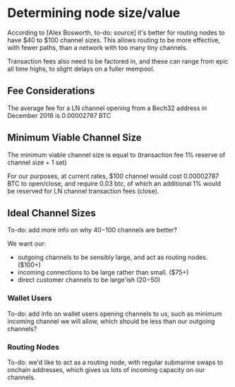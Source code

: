 # Determining node size/value

According to [Alex Bosworth, to-do: source] it's better for routing nodes to have $40 to $100 channel sizes. This allows routing to be more effective, with fewer paths, than a network with too many tiny channels. 

Transaction fees also need to be factored in, and these can range from epic all time highs, to slight delays on a fuller mempool.

## Fee Considerations

The average fee for a LN channel opening from a Bech32 address in December 2018 is 0.00002787 BTC

## Minimum Viable Channel Size

The minimum viable channel size is equal to (transaction fee 1% reserve of channel size + 1 sat)

For our purposes, at current rates, $100 channel would cost 0.00002787 BTC to open/close, and require 0.03 btc, of which an additional 1% would be reserved for LN channel transaction fees (close).

## Ideal Channel Sizes

To-do: add more info on why $40-$100 channels are better?

We want our:
* outgoing channels to be sensibly large, and act as routing nodes.($100+)
* incoming connections to be large rather than small. ($75+)
* direct customer channels to be large'ish ($20-$50)

### Wallet Users
To-do: add info on wallet users opening channels to us, such as minimum incoming channel we will allow, which should be less than our outgoing channels?

### Routing Nodes
To-do: we'd like to act as a routing node, with regular submarine swaps to onchain addresses, which gives us lots of incoming capacity on our channels.
